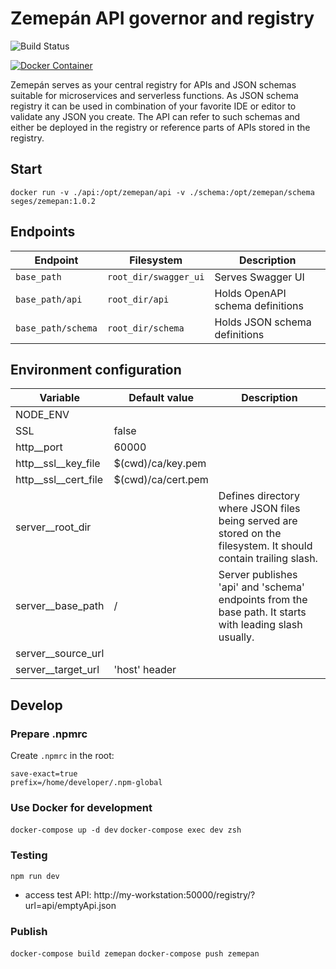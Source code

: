 # Zemepán API governor and registry

![Build Status](https://travis-ci.org/seges/zemepan.svg?branch=master)

[![Docker Container](http://dockeri.co/image/seges/zemepan)](https://registry.hub.docker.com/u/seges/zemepan/)

Zemepán serves as your central registry for APIs and JSON schemas suitable for microservices and serverless functions. As JSON schema registry it can be used in combination of your favorite IDE or editor to validate any JSON you create. The API can refer to such schemas and either be deployed in the registry or reference parts of APIs stored in the registry.

## Start

`docker run -v ./api:/opt/zemepan/api -v ./schema:/opt/zemepan/schema seges/zemepan:1.0.2`

## Endpoints

| Endpoint           | Filesystem            | Description
| ------------------ | --------------------- | ------------
| `base_path`        | `root_dir/swagger_ui` | Serves Swagger UI
| `base_path/api`    | `root_dir/api`        | Holds OpenAPI schema definitions
| `base_path/schema` | `root_dir/schema`     | Holds JSON schema definitions


## Environment configuration

| Variable                     | Default value      | Description
| -----------------------------| ------------------ | ------------------
| NODE_ENV                     |                    |
| SSL                          | false              |
| http__port                   | 60000              |
| http__ssl__key_file          | $(cwd)/ca/key.pem  |
| http__ssl__cert_file         | $(cwd)/ca/cert.pem |
| server__root_dir             | <empty>            | Defines directory where JSON files being served are stored on the filesystem. It should contain trailing slash.
| server__base_path            | /                  | Server publishes 'api' and 'schema' endpoints from the base path. It starts with leading slash usually.
| server__source_url           |                    |
| server__target_url           | 'host' header      |

## Develop

### Prepare .npmrc

Create `.npmrc` in the root:

```
save-exact=true
prefix=/home/developer/.npm-global
```

### Use Docker for development

`docker-compose up -d dev`
`docker-compose exec dev zsh`

### Testing

`npm run dev`

* access test API: http://my-workstation:50000/registry/?url=api/emptyApi.json

### Publish

`docker-compose build zemepan`
`docker-compose push zemepan`

